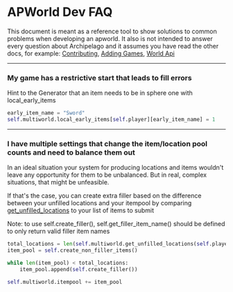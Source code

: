# APWorld Dev FAQ

This document is meant as a reference tool to show solutions to common problems when developing an apworld.
It also is not intended to answer every question about Archipelago and it assumes you have read the other docs, 
for example: [Contributing](contributing.md), [Adding Games](<adding games.md>), [World Api](<world api.md>)

---

### My game has a restrictive start that leads to fill errors

Hint to the Generator that an item needs to be in sphere one with local_early_items
```py
early_item_name = "Sword"
self.multiworld.local_early_items[self.player][early_item_name] = 1
```

---

### I have multiple settings that change the item/location pool counts and need to balance them out

In an ideal situation your system for producing locations and items wouldn't leave any opportunity for them to be unbalanced. But in real, complex situations, that might be unfeasible.

If that's the case, you can create extra filler based on the difference between your unfilled locations and your itempool by comparing [get_unfilled_locations](https://github.com/ArchipelagoMW/Archipelago/blob/main/BaseClasses.py#:~:text=get_unfilled_locations) to your list of items to submit

Note: to use self.create_filler(), self.get_filler_item_name() should be defined to only return valid filler item names
```py
total_locations = len(self.multiworld.get_unfilled_locations(self.player))
item_pool = self.create_non_filler_items()

while len(item_pool) < total_locations:
    item_pool.append(self.create_filler())

self.multiworld.itempool += item_pool
```
